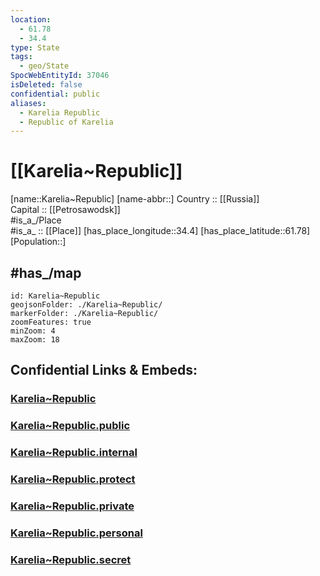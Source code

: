 ```yaml
---
location:
  - 61.78
  - 34.4
type: State
tags:
  - geo/State
SpocWebEntityId: 37046
isDeleted: false
confidential: public
aliases:
  - Karelia Republic
  - Republic of Karelia 
---
```


# [[Karelia~Republic]]

[name::Karelia~Republic] 
[name-abbr::] 
Country :: [[Russia]]  
Capital :: [[Petrosawodsk]]  
#is_a_/Place  
#is_a_ :: [[Place]] 
[has_place_longitude::34.4] 
[has_place_latitude::61.78] 
[Population::] 

## #has_/map 

```leaflet
id: Karelia~Republic
geojsonFolder: ./Karelia~Republic/
markerFolder: ./Karelia~Republic/
zoomFeatures: true 
minZoom: 4 
maxZoom: 18
```


## Confidential Links & Embeds: 

### [Karelia~Republic](/_Standards/Earth/Continent/Europe/Europe~East/Russia/Russia~NorthWest/Karelia~Republic.md) 

### [Karelia~Republic.public](/_public/Earth/Continent/Europe/Europe~East/Russia/Russia~NorthWest/Karelia~Republic.public.md) 

### [Karelia~Republic.internal](/_internal/Earth/Continent/Europe/Europe~East/Russia/Russia~NorthWest/Karelia~Republic.internal.md) 

### [Karelia~Republic.protect](/_protect/Earth/Continent/Europe/Europe~East/Russia/Russia~NorthWest/Karelia~Republic.protect.md) 

### [Karelia~Republic.private](/_private/Earth/Continent/Europe/Europe~East/Russia/Russia~NorthWest/Karelia~Republic.private.md) 

### [Karelia~Republic.personal](/_personal/Earth/Continent/Europe/Europe~East/Russia/Russia~NorthWest/Karelia~Republic.personal.md) 

### [Karelia~Republic.secret](/_secret/Earth/Continent/Europe/Europe~East/Russia/Russia~NorthWest/Karelia~Republic.secret.md)

